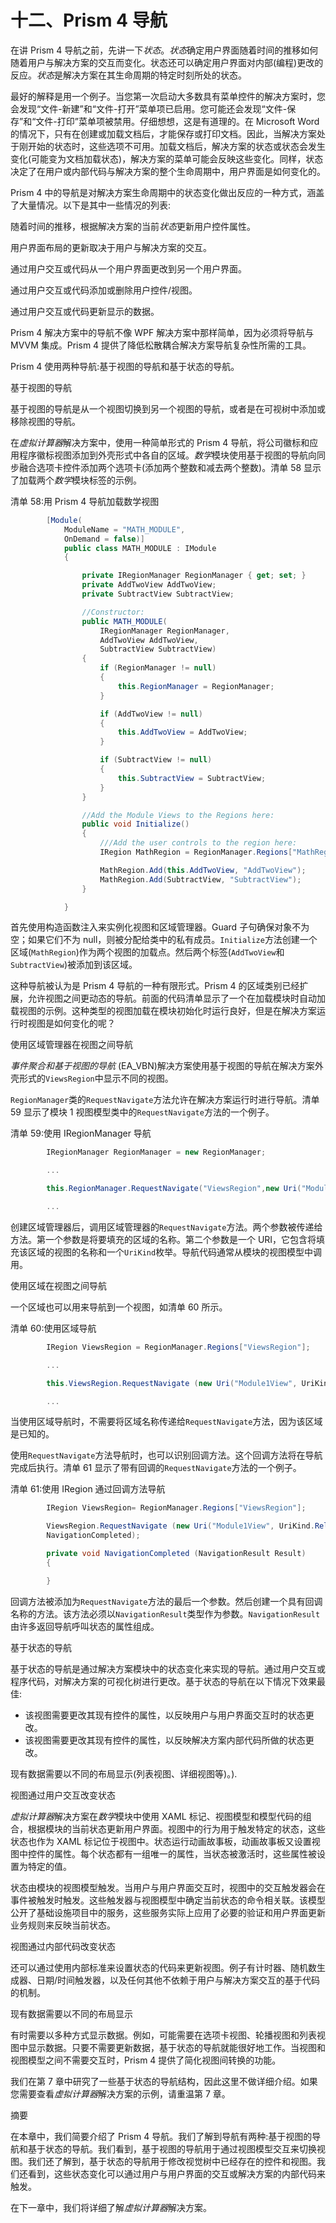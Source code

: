 # 十二、Prism 4 导航

在讲 Prism 4 导航之前，先讲一下*状态*。*状态*确定用户界面随着时间的推移如何随着用户与解决方案的交互而变化。状态还可以确定用户界面对内部(编程)更改的反应。*状态*是解决方案在其生命周期的特定时刻所处的状态。

最好的解释是用一个例子。当您第一次启动大多数具有菜单控件的解决方案时，您会发现“文件-新建”和“文件-打开”菜单项已启用。您可能还会发现“文件-保存”和“文件-打印”菜单项被禁用。仔细想想，这是有道理的。在 Microsoft Word 的情况下，只有在创建或加载文档后，才能保存或打印文档。因此，当解决方案处于刚开始的状态时，这些选项不可用。加载文档后，解决方案的状态或状态会发生变化(可能变为文档加载状态)，解决方案的菜单可能会反映这些变化。同样，状态决定了在用户或内部代码与解决方案的整个生命周期中，用户界面是如何变化的。

Prism 4 中的导航是对解决方案生命周期中的状态变化做出反应的一种方式，涵盖了大量情况。以下是其中一些情况的列表:

随着时间的推移，根据解决方案的当前*状态*更新用户控件属性。

用户界面布局的更新取决于用户与解决方案的交互。

通过用户交互或代码从一个用户界面更改到另一个用户界面。

通过用户交互或代码添加或删除用户控件/视图。

通过用户交互或代码更新显示的数据。

Prism 4 解决方案中的导航不像 WPF 解决方案中那样简单，因为必须将导航与 MVVM 集成。Prism 4 提供了降低松散耦合解决方案导航复杂性所需的工具。

Prism 4 使用两种导航:基于视图的导航和基于状态的导航。

基于视图的导航

基于视图的导航是从一个视图切换到另一个视图的导航，或者是在可视树中添加或移除视图的导航。

在*虚拟计算器*解决方案中，使用一种简单形式的 Prism 4 导航，将公司徽标和应用程序徽标视图添加到外壳形式中各自的区域。*数学*模块使用基于视图的导航向同步融合选项卡控件添加两个选项卡(添加两个整数和减去两个整数)。清单 58 显示了加载两个*数学*模块标签的示例。

清单 58:用 Prism 4 导航加载数学视图

```cs
        [Module(
            ModuleName = "MATH_MODULE",
            OnDemand = false)]
            public class MATH_MODULE : IModule
            {

                private IRegionManager RegionManager { get; set; }
                private AddTwoView AddTwoView;              
                private SubtractView SubtractView;       

                //Constructor:
                public MATH_MODULE(
                    IRegionManager RegionManager,
                    AddTwoView AddTwoView,           
                    SubtractView SubtractView)
                {
                    if (RegionManager != null)
                    {
                        this.RegionManager = RegionManager;
                    }

                    if (AddTwoView != null)
                    {               
                        this.AddTwoView = AddTwoView;               
                    }

                    if (SubtractView != null)
                    {
                        this.SubtractView = SubtractView;
                    }          
                }

                //Add the Module Views to the Regions here:
                public void Initialize()
                {
                    ///Add the user controls to the region here:
                    IRegion MathRegion = RegionManager.Regions["MathRegion"];

                    MathRegion.Add(this.AddTwoView, "AddTwoView");
                    MathRegion.Add(SubtractView, "SubtractView");                 
                }

            }

```

首先使用构造函数注入来实例化视图和区域管理器。Guard 子句确保对象不为空；如果它们不为 null，则被分配给类中的私有成员。`Initialize`方法创建一个区域(`MathRegion`)作为两个视图的加载点。然后两个标签(`AddTwoView`和`SubtractView`)被添加到该区域。

这种导航被认为是 Prism 4 导航的一种有限形式。Prism 4 的区域类别已经扩展，允许视图之间更动态的导航。前面的代码清单显示了一个在加载模块时自动加载视图的示例。这种类型的视图加载在模块初始化时运行良好，但是在解决方案运行时视图是如何变化的呢？

使用区域管理器在视图之间导航

*事件聚合和基于视图的导航* (EA_VBN)解决方案使用基于视图的导航在解决方案外壳形式的`ViewsRegion`中显示不同的视图。

`RegionManager`类的`RequestNavigate`方法允许在解决方案运行时进行导航。清单 59 显示了模块 1 视图模型类中的`RequestNavigate`方法的一个例子。

清单 59:使用 IRegionManager 导航

```cs
        IRegionManager RegionManager = new RegionManager;

        ...

        this.RegionManager.RequestNavigate("ViewsRegion",new Uri("Module1View", UriKind.Relative));

        ...

```

创建区域管理器后，调用区域管理器的`RequestNavigate`方法。两个参数被传递给方法。第一个参数是将要填充的区域的名称。第二个参数是一个 URI，它包含将填充该区域的视图的名称和一个`UriKind`枚举。导航代码通常从模块的视图模型中调用。

使用区域在视图之间导航

一个区域也可以用来导航到一个视图，如清单 60 所示。

清单 60:使用区域导航

```cs
        IRegion ViewsRegion = RegionManager.Regions["ViewsRegion"];

        ...

        this.ViewsRegion.RequestNavigate (new Uri("Module1View", UriKind.Relative));

        ...

```

当使用区域导航时，不需要将区域名称传递给`RequestNavigate`方法，因为该区域是已知的。

使用`RequestNavigate`方法导航时，也可以识别回调方法。这个回调方法将在导航完成后执行。清单 61 显示了带有回调的`RequestNavigate`方法的一个例子。

清单 61:使用 IRegion 通过回调方法导航

```cs
        IRegion ViewsRegion= RegionManager.Regions["ViewsRegion"];

        ViewsRegion.RequestNavigate (new Uri("Module1View", UriKind.Relative),
        NavigationCompleted);

        private void NavigationCompleted (NavigationResult Result)
        {

        }

```

回调方法被添加为`RequestNavigate`方法的最后一个参数。然后创建一个具有回调名称的方法。该方法必须以`NavigationResult`类型作为参数。`NavigationResult`由许多返回导航呼叫状态的属性组成。

基于状态的导航

基于状态的导航是通过解决方案模块中的状态变化来实现的导航。通过用户交互或程序代码，对解决方案的可视化树进行更改。基于状态的导航在以下情况下效果最佳:

*   该视图需要更改其现有控件的属性，以反映用户与用户界面交互时的状态更改。
*   该视图需要更改其现有控件的属性，以反映解决方案内部代码所做的状态更改。

现有数据需要以不同的布局显示(列表视图、详细视图等)。).

视图通过用户交互改变状态

*虚拟计算器*解决方案在*数学*模块中使用 XAML 标记、视图模型和模型代码的组合，根据模块的当前状态更新用户界面。视图中的行为用于触发特定的状态，这些状态也作为 XAML 标记位于视图中。状态运行动画故事板，动画故事板又设置视图中控件的属性。每个状态都有一组唯一的属性，当状态被激活时，这些属性被设置为特定的值。

状态由模块的视图模型触发。当用户与用户界面交互时，视图中的交互触发器会在事件被触发时触发。这些触发器与视图模型中确定当前状态的命令相关联。该模型公开了基础设施项目中的服务，这些服务实际上应用了必要的验证和用户界面更新业务规则来反映当前状态。

视图通过内部代码改变状态

还可以通过使用内部标准来设置状态的代码来更新视图。例子有计时器、随机数生成器、日期/时间触发器，以及任何其他不依赖于用户与解决方案交互的基于代码的机制。

现有数据需要以不同的布局显示

有时需要以多种方式显示数据。例如，可能需要在选项卡视图、轮播视图和列表视图中显示数据。只要不需要更新数据，基于状态的导航就能很好地工作。当视图和视图模型之间不需要交互时，Prism 4 提供了简化视图间转换的功能。

我们在第 7 章中研究了一些基于状态的导航结构，因此这里不做详细介绍。如果您需要查看*虚拟计算器*解决方案的示例，请重温第 7 章。

摘要

在本章中，我们简要介绍了 Prism 4 导航。我们了解到导航有两种:基于视图的导航和基于状态的导航。我们看到，基于视图的导航用于通过视图模型交互来切换视图。我们还了解到，基于状态的导航用于修改视觉树中已经存在的控件和视图。我们还看到，这些状态变化可以通过用户与用户界面的交互或解决方案的内部代码来触发。

在下一章中，我们将详细了解*虚拟计算器*解决方案。